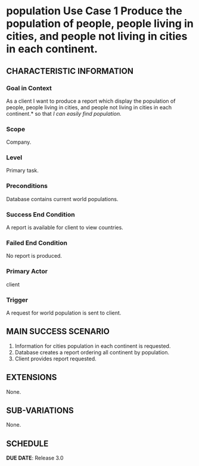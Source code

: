 # population Use Case 1 Produce the population of people, people living in cities, and people not living in cities in each continent.

## CHARACTERISTIC INFORMATION

### Goal in Context

As a client I want to produce a report which display the population of people, people living in cities, and people not living in cities in each continent.* so that *I can easily find population.*

### Scope

Company.

### Level

Primary task.

### Preconditions

Database contains current world populations.

### Success End Condition

A report is available for client to view countries.

### Failed End Condition

No report is produced.

### Primary Actor

client

### Trigger

A request for world population is sent to client.

## MAIN SUCCESS SCENARIO

1. Information for cities population in each continent is requested.
2. Database creates a report ordering all continent by population.
3. Client provides report requested.

## EXTENSIONS

None.

## SUB-VARIATIONS

None.

## SCHEDULE

**DUE DATE**: Release 3.0

